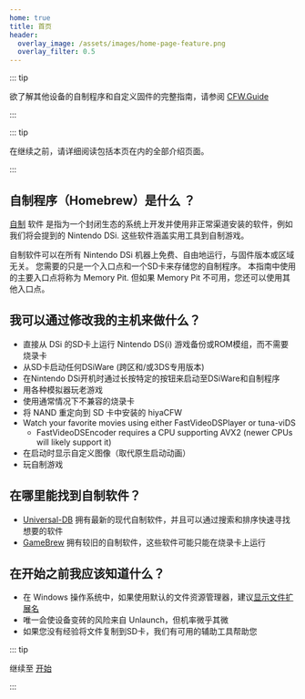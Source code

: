 ```yaml
---
home: true
title: 首页
header:
  overlay_image: /assets/images/home-page-feature.png
  overlay_filter: 0.5
---
```


::: tip

欲了解其他设备的自制程序和自定义固件的完整指南，请参阅 [CFW.Guide](https://cfw.guide/)

:::

::: tip

在继续之前，请详细阅读包括本页在内的全部介绍页面。

:::

## 自制程序（Homebrew）是什么 ？

[自制](https://en.wikipedia.org/wiki/Homebrew_(video_games)) 软件 是指为一个封闭生态的系统上开发并使用非正常渠道安装的软件，例如我们将会提到的 Nintendo DSi. 这些软件涵盖实用工具到自制游戏。

自制软件可以在所有 Nintendo DSi 机器上免费、自由地运行，与固件版本或区域无关。 您需要的只是一个入口点和一个SD卡来存储您的自制程序。 本指南中使用的主要入口点将称为 Memory Pit. 但如果 Memory Pit 不可用，您还可以使用其他入口点。

## 我可以通过修改我的主机来做什么？

- 直接从 DSi 的SD卡上运行 Nintendo DS(i) 游戏备份或ROM模组，而不需要烧录卡
- 从SD卡启动任何DSiWare (跨区和/或3DS专用版本)
- 在Nintendo DSi开机时通过长按特定的按钮来启动至DSiWare和自制程序
- 用各种模拟器玩老游戏
- 使用通常情况下不兼容的烧录卡
- 将 NAND 重定向到 SD 卡中安装的 hiyaCFW
- Watch your favorite movies using either FastVideoDSPlayer or tuna-viDS
     - FastVideoDSEncoder requires a CPU supporting AVX2 (newer CPUs will likely support it)
- 在启动时显示自定义图像（取代原生启动动画）
- 玩自制游戏

## 在哪里能找到自制软件？

- [Universal-DB](https://db.universal-team.net/ds) 拥有最新的现代自制软件，并且可以通过搜索和排序快速寻找想要的软件
- [GameBrew](https://www.gamebrew.org/wiki/List_of_all_DS_homebrew) 拥有较旧的自制软件，这些软件可能只能在烧录卡上运行

## 在开始之前我应该知道什么？

- 在 Windows 操作系统中，如果使用默认的文件资源管理器，建议[显示文件扩展名](file-extensions-windows.html)
- 唯一会使设备变砖的风险来自 Unlaunch，但机率微乎其微
- 如果您没有经验将文件复制到SD卡，我们有可用的辅助工具帮助您

::: tip

继续至 [开始](get-started.html)

:::
